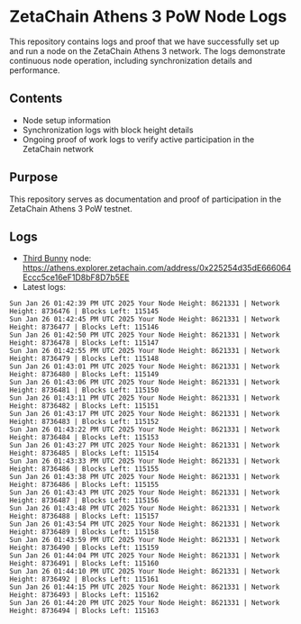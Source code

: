 # ZetaChain Athens 3 PoW Node Logs
This repository contains logs and proof that we have successfully set up and run a node on the ZetaChain Athens 3 network. The logs demonstrate continuous node operation, including synchronization details and performance.

## Contents
- Node setup information
- Synchronization logs with block height details
- Ongoing proof of work logs to verify active participation in the ZetaChain network

## Purpose
This repository serves as documentation and proof of participation in the ZetaChain Athens 3 PoW testnet.

## Logs

- [Third Bunny](https://thirdbunny.xyz/) node: https://athens.explorer.zetachain.com/address/0x225254d35dE666064Eccc5ce16eF1D8bF8D7b5EE
- Latest logs:
```
Sun Jan 26 01:42:39 PM UTC 2025 Your Node Height: 8621331 | Network Height: 8736476 | Blocks Left: 115145
Sun Jan 26 01:42:45 PM UTC 2025 Your Node Height: 8621331 | Network Height: 8736477 | Blocks Left: 115146
Sun Jan 26 01:42:50 PM UTC 2025 Your Node Height: 8621331 | Network Height: 8736478 | Blocks Left: 115147
Sun Jan 26 01:42:55 PM UTC 2025 Your Node Height: 8621331 | Network Height: 8736479 | Blocks Left: 115148
Sun Jan 26 01:43:01 PM UTC 2025 Your Node Height: 8621331 | Network Height: 8736480 | Blocks Left: 115149
Sun Jan 26 01:43:06 PM UTC 2025 Your Node Height: 8621331 | Network Height: 8736481 | Blocks Left: 115150
Sun Jan 26 01:43:11 PM UTC 2025 Your Node Height: 8621331 | Network Height: 8736482 | Blocks Left: 115151
Sun Jan 26 01:43:17 PM UTC 2025 Your Node Height: 8621331 | Network Height: 8736483 | Blocks Left: 115152
Sun Jan 26 01:43:22 PM UTC 2025 Your Node Height: 8621331 | Network Height: 8736484 | Blocks Left: 115153
Sun Jan 26 01:43:27 PM UTC 2025 Your Node Height: 8621331 | Network Height: 8736485 | Blocks Left: 115154
Sun Jan 26 01:43:33 PM UTC 2025 Your Node Height: 8621331 | Network Height: 8736486 | Blocks Left: 115155
Sun Jan 26 01:43:38 PM UTC 2025 Your Node Height: 8621331 | Network Height: 8736486 | Blocks Left: 115155
Sun Jan 26 01:43:43 PM UTC 2025 Your Node Height: 8621331 | Network Height: 8736487 | Blocks Left: 115156
Sun Jan 26 01:43:48 PM UTC 2025 Your Node Height: 8621331 | Network Height: 8736488 | Blocks Left: 115157
Sun Jan 26 01:43:54 PM UTC 2025 Your Node Height: 8621331 | Network Height: 8736489 | Blocks Left: 115158
Sun Jan 26 01:43:59 PM UTC 2025 Your Node Height: 8621331 | Network Height: 8736490 | Blocks Left: 115159
Sun Jan 26 01:44:04 PM UTC 2025 Your Node Height: 8621331 | Network Height: 8736491 | Blocks Left: 115160
Sun Jan 26 01:44:10 PM UTC 2025 Your Node Height: 8621331 | Network Height: 8736492 | Blocks Left: 115161
Sun Jan 26 01:44:15 PM UTC 2025 Your Node Height: 8621331 | Network Height: 8736493 | Blocks Left: 115162
Sun Jan 26 01:44:20 PM UTC 2025 Your Node Height: 8621331 | Network Height: 8736494 | Blocks Left: 115163
```
